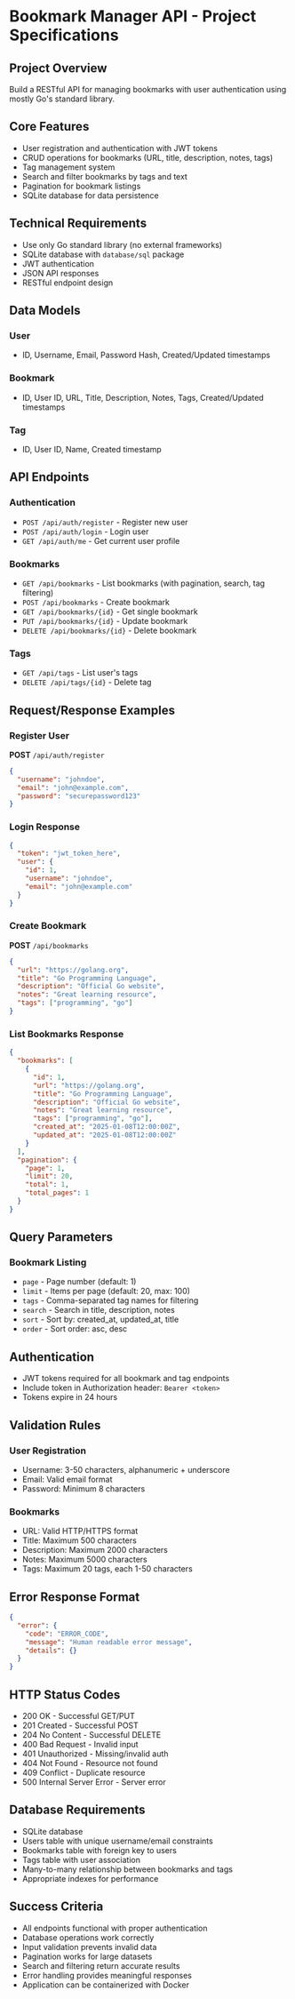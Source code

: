 # Bookmark Manager API - Project Specifications

## Project Overview

Build a RESTful API for managing bookmarks with user authentication using mostly Go's standard library.

## Core Features

- User registration and authentication with JWT tokens
- CRUD operations for bookmarks (URL, title, description, notes, tags)
- Tag management system
- Search and filter bookmarks by tags and text
- Pagination for bookmark listings
- SQLite database for data persistence

## Technical Requirements

- Use only Go standard library (no external frameworks)
- SQLite database with `database/sql` package
- JWT authentication
- JSON API responses
- RESTful endpoint design

## Data Models

### User
- ID, Username, Email, Password Hash, Created/Updated timestamps

### Bookmark
- ID, User ID, URL, Title, Description, Notes, Tags, Created/Updated timestamps

### Tag
- ID, User ID, Name, Created timestamp

## API Endpoints

### Authentication
- `POST /api/auth/register` - Register new user
- `POST /api/auth/login` - Login user
- `GET /api/auth/me` - Get current user profile

### Bookmarks
- `GET /api/bookmarks` - List bookmarks (with pagination, search, tag filtering)
- `POST /api/bookmarks` - Create bookmark
- `GET /api/bookmarks/{id}` - Get single bookmark
- `PUT /api/bookmarks/{id}` - Update bookmark
- `DELETE /api/bookmarks/{id}` - Delete bookmark

### Tags
- `GET /api/tags` - List user's tags
- `DELETE /api/tags/{id}` - Delete tag



## Request/Response Examples

### Register User
**POST** `/api/auth/register`
```json
{
  "username": "johndoe",
  "email": "john@example.com",
  "password": "securepassword123"
}
```

### Login Response
```json
{
  "token": "jwt_token_here",
  "user": {
    "id": 1,
    "username": "johndoe",
    "email": "john@example.com"
  }
}
```

### Create Bookmark
**POST** `/api/bookmarks`
```json
{
  "url": "https://golang.org",
  "title": "Go Programming Language",
  "description": "Official Go website",
  "notes": "Great learning resource",
  "tags": ["programming", "go"]
}
```

### List Bookmarks Response
```json
{
  "bookmarks": [
    {
      "id": 1,
      "url": "https://golang.org",
      "title": "Go Programming Language",
      "description": "Official Go website",
      "notes": "Great learning resource",
      "tags": ["programming", "go"],
      "created_at": "2025-01-08T12:00:00Z",
      "updated_at": "2025-01-08T12:00:00Z"
    }
  ],
  "pagination": {
    "page": 1,
    "limit": 20,
    "total": 1,
    "total_pages": 1
  }
}
```

## Query Parameters

### Bookmark Listing
- `page` - Page number (default: 1)
- `limit` - Items per page (default: 20, max: 100)
- `tags` - Comma-separated tag names for filtering
- `search` - Search in title, description, notes
- `sort` - Sort by: created_at, updated_at, title
- `order` - Sort order: asc, desc

## Authentication

- JWT tokens required for all bookmark and tag endpoints
- Include token in Authorization header: `Bearer <token>`
- Tokens expire in 24 hours

## Validation Rules

### User Registration
- Username: 3-50 characters, alphanumeric + underscore
- Email: Valid email format
- Password: Minimum 8 characters

### Bookmarks
- URL: Valid HTTP/HTTPS format
- Title: Maximum 500 characters
- Description: Maximum 2000 characters
- Notes: Maximum 5000 characters
- Tags: Maximum 20 tags, each 1-50 characters

## Error Response Format

```json
{
  "error": {
    "code": "ERROR_CODE",
    "message": "Human readable error message",
    "details": {}
  }
}
```

## HTTP Status Codes

- 200 OK - Successful GET/PUT
- 201 Created - Successful POST
- 204 No Content - Successful DELETE
- 400 Bad Request - Invalid input
- 401 Unauthorized - Missing/invalid auth
- 404 Not Found - Resource not found
- 409 Conflict - Duplicate resource
- 500 Internal Server Error - Server error

## Database Requirements

- SQLite database
- Users table with unique username/email constraints
- Bookmarks table with foreign key to users
- Tags table with user association
- Many-to-many relationship between bookmarks and tags
- Appropriate indexes for performance

## Success Criteria

- All endpoints functional with proper authentication
- Database operations work correctly
- Input validation prevents invalid data
- Pagination works for large datasets
- Search and filtering return accurate results
- Error handling provides meaningful responses
- Application can be containerized with Docker

